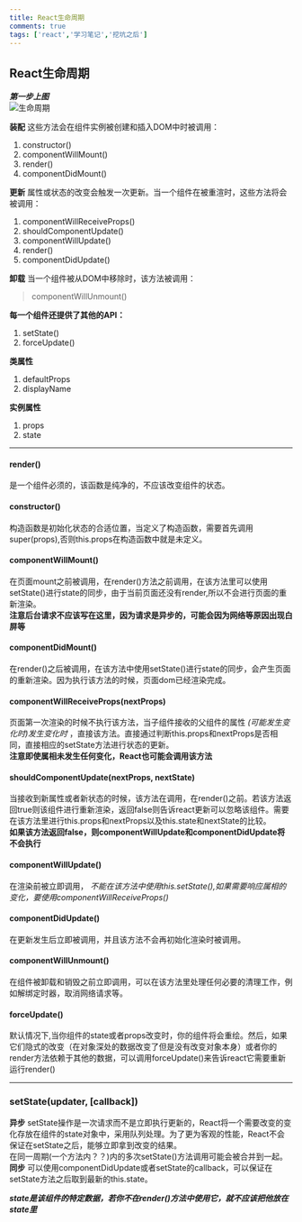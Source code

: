 ```yaml
---
title: React生命周期
comments: true
tags: ['react','学习笔记','挖坑之后']
---
```

## React生命周期
***第一步上图***  
![生命周期](http://p2dhba8jd.bkt.clouddn.com/react%E7%94%9F%E5%91%BD%E5%91%A8%E6%9C%9F)

**装配** 这些方法会在组件实例被创建和插入DOM中时被调用：
> 
1. constructor()   
2. componentWillMount() 
3. render()
4. componentDidMount()

**更新** 属性或状态的改变会触发一次更新。当一个组件在被重渲时，这些方法将会被调用：
> 
1. componentWillReceiveProps()
2. shouldComponentUpdate()
3. componentWillUpdate()
4. render()
5. componentDidUpdate()

**卸载** 当一个组件被从DOM中移除时，该方法被调用：
> componentWillUnmount()

**每一个组件还提供了其他的API：**
> 
1. setState()
2. forceUpdate()

**类属性**
> 
1. defaultProps
2. displayName


**实例属性**
> 
1. props
2. state

* * *
#### render()
是一个组件必须的，该函数是纯净的，不应该改变组件的状态。
#### constructor()  
构造函数是初始化状态的合适位置，当定义了构造函数，需要首先调用super(props),否则this.props在构造函数中就是未定义。
#### componentWillMount()
在页面mount之前被调用，在render()方法之前调用，在该方法里可以使用setState()进行state的同步，由于当前页面还没有render,所以不会进行页面的重新渲染。  
**注意后台请求不应该写在这里，因为请求是异步的，可能会因为网络等原因出现白屏等**
#### componentDidMount()
在render()之后被调用，在该方法中使用setState()进行state的同步，会产生页面的重新渲染。因为执行该方法的时候，页面dom已经渲染完成。
#### componentWillReceiveProps(nextProps)
页面第一次渲染的时候不执行该方法，当子组件接收的父组件的属性 *(可能发生变化时)发生变化时* ，直接该方法。直接通过判断this.props和nextProps是否相同，直接相应的setState方法进行状态的更新。  
**注意即使属相未发生任何变化，React也可能会调用该方法**  
#### shouldComponentUpdate(nextProps, nextState)
当接收到新属性或者新状态的时候，该方法在调用，在render()之前。若该方法返回true则该组件进行重新渲染，返回false则告诉react更新可以忽略该组件。需要在该方法里进行this.props和nextProps以及this.state和nextState的比较。   
**如果该方法返回false，则componentWillUpdate和componentDidUpdate将不会执行**
#### componentWillUpdate()
在渲染前被立即调用， *不能在该方法中使用this.setState(),如果需要响应属相的变化，要使用componentWillReceiveProps()*  
#### componentDidUpdate()
在更新发生后立即被调用，并且该方法不会再初始化渲染时被调用。
#### componentWillUnmount()
在组件被卸载和销毁之前立即调用，可以在该方法里处理任何必要的清理工作，例如解绑定时器，取消网络请求等。
#### forceUpdate()
默认情况下,当你组件的state或者props改变时，你的组件将会重绘。然后，如果它们隐式的改变（在对象深处的数据改变了但是没有改变对象本身）或者你的render方法依赖于其他的数据，可以调用forceUpdate()来告诉react它需要重新运行render()
* * * 
### setState(updater, [callback])
**异步** setState操作是一次请求而不是立即执行更新的，React将一个需要改变的变化存放在组件的state对象中，采用队列处理。为了更为客观的性能，React不会保证在setState之后，能够立即拿到改变的结果。   
在同一周期(一个方法内？？)内的多次setState()方法调用可能会被合并到一起。    
**同步** 可以使用componentDidUpdate或者setState的callback，可以保证在setState方法之后取到最新的this.state。

***state是该组件的特定数据，若你不在render()方法中使用它，就不应该把他放在state里***


